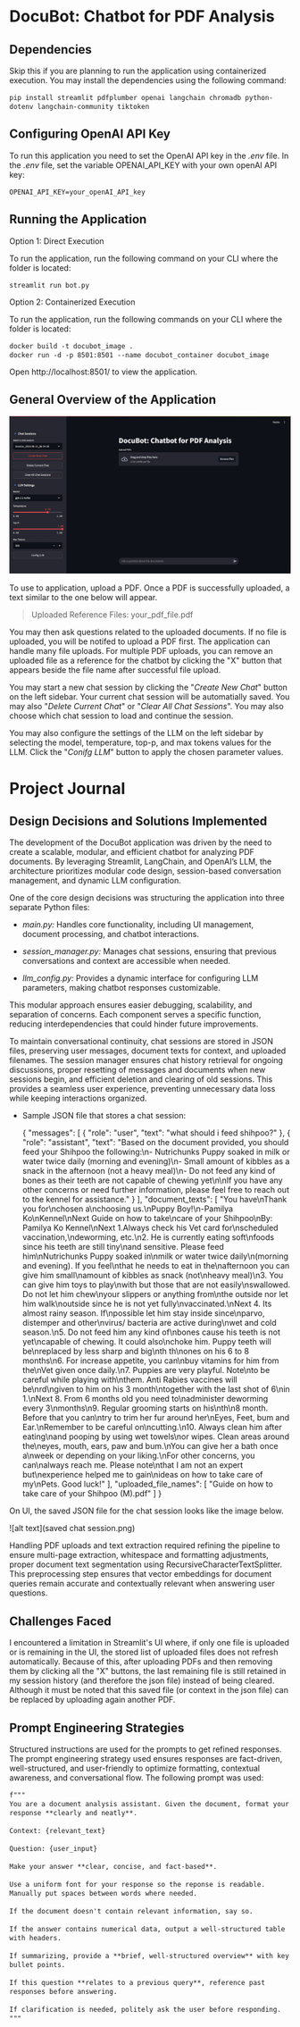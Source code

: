 # DocuBot: Chatbot for PDF Analysis

## Dependencies
Skip this if you are planning to run the application using containerized execution. You may install the dependencies using the following command:

    pip install streamlit pdfplumber openai langchain chromadb python-dotenv langchain-community tiktoken

## Configuring OpenAI API Key
To run this application you need to set the OpenAI API key in the *.env* file. In the *.env* file, set the variable OPENAI_API_KEY with your own openAI API key:

    OPENAI_API_KEY=your_openAI_API_key

## Running the Application
Option 1: Direct Execution

To run the application, run the following command on your CLI where the folder is located:

    streamlit run bot.py

Option 2: Containerized Execution

To run the application, run the following commands on your CLI where the folder is located:

    docker build -t docubot_image .
    docker run -d -p 8501:8501 --name docubot_container docubot_image

Open http://localhost:8501/ to view the application.

## General Overview of the Application

![alt text](docubot.png)

To use to application, upload a PDF. Once a PDF is successfully uploaded, a text similar to the one below will appear.

> Uploaded Reference Files: your_pdf_file.pdf

You may then ask questions related to the uploaded documents. 
If no file is uploaded, you will be notifed to upload a PDF first. The application can handle many file uploads. 
For multiple PDF uploads, you can remove an uploaded file as a reference for the chatbot by clicking the "X" button that appears beside the file name after successful file upload.

You may start a new chat session by clicking the "*Create New Chat*" button on the left sidebar. Your current chat session will be automatially saved. You may also "*Delete Current Chat*" or "*Clear All Chat Sessions*". You may also choose which chat session to load and continue the session.

You may also configure the settings of the LLM on the left sidebar by selecting the model, temperature, top-p, and max tokens values for the LLM. Click the "*Conifg LLM*" button to apply the chosen parameter values.

# Project Journal
## Design Decisions and Solutions Implemented
The development of the DocuBot application was driven by the need to create a scalable, modular, and efficient chatbot for analyzing PDF documents. By leveraging Streamlit, LangChain, and OpenAI’s LLM, the architecture prioritizes modular code design, session-based conversation management, and dynamic LLM configuration.

One of the core design decisions was structuring the application into three separate Python files:

- *main.py:* Handles core functionality, including UI management, document processing, and chatbot interactions.

- *session_manager.py:* Manages chat sessions, ensuring that previous conversations and context are accessible when needed.

- *llm_config.py:* Provides a dynamic interface for configuring LLM parameters, making chatbot responses customizable.

This modular approach ensures easier debugging, scalability, and separation of concerns. Each component serves a specific function, reducing interdependencies that could hinder future improvements.

To maintain conversational continuity, chat sessions are stored in JSON files, preserving user messages, document texts for context, and uploaded filenames. The session manager ensures chat history retrieval for ongoing discussions, proper resetting of messages and documents when new sessions begin, and efficient deletion and clearing of old sessions. This provides a seamless user experience, preventing unnecessary data loss while keeping interactions organized.

- Sample JSON file that stores a chat session:

    {
        "messages": [
            {
                "role": "user",
                "text": "what should i feed shihpoo?"
            },
            {
                "role": "assistant",
                "text": "Based on the document provided, you should feed your Shihpoo the following:\n- Nutrichunks Puppy soaked in milk or water twice daily (morning and evening)\n- Small amount of kibbles as a snack in the afternoon (not a heavy meal)\n- Do not feed any kind of bones as their teeth are not capable of chewing yet\n\nIf you have any other concerns or need further information, please feel free to reach out to the kennel for assistance."
            }
        ],
        "document_texts": [
            "You have\nThank you for\nchosen a\nchoosing us.\nPuppy Boy!\n-Pamilya Ko\nKennel\nNext Guide on how to take\ncare of your Shihpoo\nBy: Pamilya Ko Kennel\nNext 1.Always check his Vet card for\nscheduled vaccination,\ndeworming, etc.\n2. He is currently eating soft\nfoods since his teeth are still tiny\nand sensitive. Please feed him\nNutrichunks Puppy soaked in\nmilk or water twice daily\n(morning and evening). If you feel\nthat he needs to eat in the\nafternoon you can give him small\namount of kibbles as snack (not\nheavy meal)\n3. You can give him toys to play\nwith but those that are not easily\nswallowed. Do not let him chew\nyour slippers or anything from\nthe outside nor let him walk\noutside since he is not yet fully\nvaccinated.\nNext 4. Its almost rainy season. If\npossible let him stay inside since\nparvo, distemper and other\nvirus/ bacteria are active during\nwet and cold season.\n5. Do not feed him any kind of\nbones cause his teeth is not yet\ncapable of chewing. It could also\nchoke him. Puppy teeth will be\nreplaced by less sharp and big\nth th\nones on his 6 to 8 months\n6. For increase appetite, you can\nbuy vitamins for him from the\nVet given once daily.\n7. Puppies are very playful. Note\nto be careful while playing with\nthem. Anti Rabies vaccines will be\nrd\ngiven to him on his 3 month\ntogether with the last shot of 6\nin 1.\nNext 8. From 6 months old you need to\nadminister deworming every 3\nmonths\n9. Regular grooming starts on his\nth\n8 month. Before that you can\ntry to trim her fur around her\nEyes, Feet, bum and Ear.\nRemember to be careful on\ncutting.\n10. Always clean him after eating\nand pooping by using wet towels\nor wipes. Clean areas around the\neyes, mouth, ears, paw and bum.\nYou can give her a bath once a\nweek or depending on your liking.\nFor other concerns, you can\nalways reach me. Please note\nthat I am not an expert but\nexperience helped me to gain\nideas on how to take care of my\nPets. Good luck!"
        ],
        "uploaded_file_names": [
            "Guide on how to take care of your Shihpoo (M).pdf"
        ]
    }

On UI, the saved JSON file for the chat session looks like the image below.

![alt text](saved chat session.png)

Handling PDF uploads and text extraction required refining the pipeline to ensure multi-page extraction, whitespace and formatting adjustments, proper document text segmentation using RecursiveCharacterTextSplitter. This preprocessing step ensures that vector embeddings for document queries remain accurate and contextually relevant when answering user questions.

## Challenges Faced
I encountered a limitation in Streamlit's UI where, if only one file is uploaded or is remaining in the UI, the stored list of uploaded files does not refresh automatically. Because of this, after uploading PDFs and then removing them by clicking all the "X" buttons, the last remaining file is still retained in my session history (and therefore the json file) instead of being cleared. Although it must be noted that this saved file (or context in the json file) can be replaced by uploading again another PDF.

## Prompt Engineering Strategies
Structured instructions are used for the prompts to get refined responses. The prompt engineering strategy used ensures responses are fact-driven, well-structured, and user-friendly to optimize formatting, contextual awareness, and conversational flow. The following prompt was used:

    f"""
    You are a document analysis assistant. Given the document, format your response **clearly and neatly**.

    Context: {relevant_text}

    Question: {user_input}

    Make your answer **clear, concise, and fact-based**.
    
    Use a uniform font for your response so the reponse is readable. Manually put spaces between words where needed.
        
    If the document doesn't contain relevant information, say so.
    
    If the answer contains numerical data, output a well-structured table with headers.

    If summarizing, provide a **brief, well-structured overview** with key bullet points.

    If this question **relates to a previous query**, reference past responses before answering.

    If clarification is needed, politely ask the user before responding.
    """

